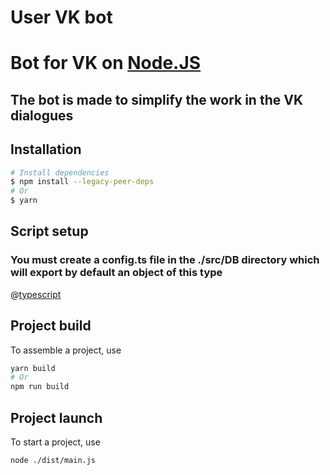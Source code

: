 # User VK bot

# Bot for VK on [Node.JS](https://nodejs.org/en/download/)

## The bot is made to simplify the work in the VK dialogues

## Installation

```bash
# Install dependencies
$ npm install --legacy-peer-deps
# Or
$ yarn
```

## Script setup

### You must create a config.ts file in the ./src/DB directory which will export by default an object of this type

@[typescript](./src/DB/config.template.ts)

## Project build

To assemble a project, use

```bash
yarn build
# Or
npm run build
```

## Project launch

To start a project, use

```bash
node ./dist/main.js
```
